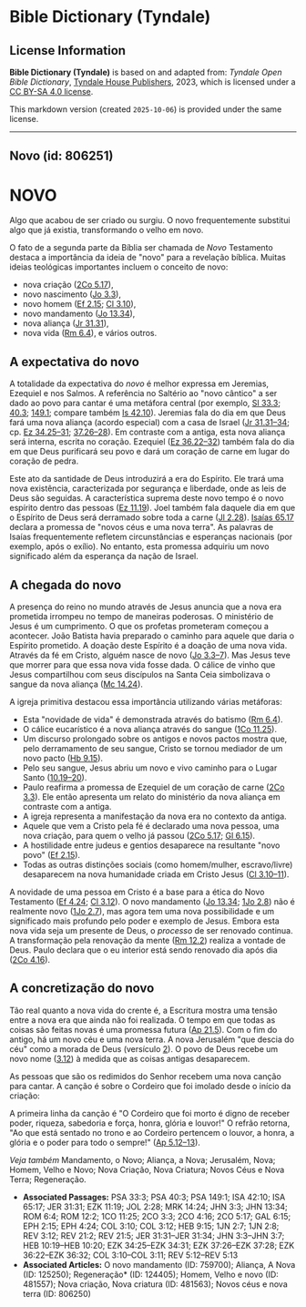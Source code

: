 # Bible Dictionary (Tyndale)

## License Information

**Bible Dictionary (Tyndale)** is based on and adapted from: _Tyndale Open Bible Dictionary_, [Tyndale House Publishers](https://tyndaleopenresources.com/), 2023, which is licensed under a [CC BY-SA 4.0 license](https://creativecommons.org/licenses/by-sa/4.0/legalcode.en).

This markdown version (created `2025-10-06`) is provided under the same license.



--------------------------------

## Novo (id: 806251)

NOVO
====

Algo que acabou de ser criado ou surgiu. O novo frequentemente substitui algo que já existia, transformando o velho em novo.

O fato de a segunda parte da Bíblia ser chamada de *Novo* Testamento destaca a importância da ideia de "novo" para a revelação bíblica. Muitas ideias teológicas importantes incluem o conceito de novo:

* nova criação ([2Co 5\.17](https://ref.ly/2Cor5:17)),
* novo nascimento ([Jo 3\.3](https://ref.ly/John3:3)),
* novo homem ([Ef 2\.15](https://ref.ly/Eph2:15); [Cl 3\.10](https://ref.ly/Col3:10)),
* novo mandamento ([Jo 13\.34](https://ref.ly/John13:34)),
* nova aliança ([Jr 31\.31](https://ref.ly/Jer31:31)),
* nova vida ([Rm 6\.4](https://ref.ly/Rom6:4)), e vários outros.

A expectativa do novo
---------------------

A totalidade da expectativa do *novo* é melhor expressa em Jeremias, Ezequiel e nos Salmos. A referência no Saltério ao "novo cântico" a ser dado ao povo para cantar é uma metáfora central (por exemplo, [Sl 33\.3](https://ref.ly/Ps33:3); [40\.3](https://ref.ly/Ps40:3); [149\.1](https://ref.ly/Ps149:1); compare também [Is 42\.10](https://ref.ly/Isa42:10)). Jeremias fala do dia em que Deus fará uma nova aliança (acordo especial) com a casa de Israel ([Jr 31\.31–34](https://ref.ly/Jer31:31-Jer31:34); cp. [Ez 34\.25–31](https://ref.ly/Ezek34:25-Ezek34:31); [37\.26–28](https://ref.ly/Ezek37:26-Ezek37:28)). Em contraste com a antiga, esta nova aliança será interna, escrita no coração. Ezequiel ([Ez 36\.22–32](https://ref.ly/Ezek36:22-Ezek36:32)) também fala do dia em que Deus purificará seu povo e dará um coração de carne em lugar do coração de pedra.

Este ato da santidade de Deus introduzirá a era do Espírito. Ele trará uma nova existência, caracterizada por segurança e liberdade, onde as leis de Deus são seguidas. A característica suprema deste novo tempo é o novo espírito dentro das pessoas ([Ez 11\.19](https://ref.ly/Ezek11:19)). Joel também fala daquele dia em que o Espírito de Deus será derramado sobre toda a carne ([Jl 2\.28](https://ref.ly/Joel2:28)). [Isaías 65\.17](https://ref.ly/Isa65:17) declara a promessa de "novos céus e uma nova terra". As palavras de Isaías frequentemente refletem circunstâncias e esperanças nacionais (por exemplo, após o exílio). No entanto, esta promessa adquiriu um novo significado além da esperança da nação de Israel.

A chegada do novo
-----------------

A presença do reino no mundo através de Jesus anuncia que a nova era prometida irrompeu no tempo de maneiras poderosas. O ministério de Jesus é um cumprimento. O que os profetas prometeram começou a acontecer. João Batista havia preparado o caminho para aquele que daria o Espírito prometido. A doação deste Espírito é a doação de uma nova vida. Através da fé em Cristo, alguém nasce de novo ([Jo 3\.3–7](https://ref.ly/John3:3-John3:7)). Mas Jesus teve que morrer para que essa nova vida fosse dada. O cálice de vinho que Jesus compartilhou com seus discípulos na Santa Ceia simbolizava o sangue da nova aliança ([Mc 14\.24](https://ref.ly/Mark14:24)).

A igreja primitiva destacou essa importância utilizando várias metáforas:

* Esta "novidade de vida" é demonstrada através do batismo ([Rm 6\.4](https://ref.ly/Rom6:4)).
* O cálice eucarístico é a nova aliança através do sangue ([1Co 11\.25](https://ref.ly/1Cor11:25)).
* Um discurso prolongado sobre os antigos e novos pactos mostra que, pelo derramamento de seu sangue, Cristo se tornou mediador de um novo pacto ([Hb 9\.15](https://ref.ly/Heb9:15)).
* Pelo seu sangue, Jesus abriu um novo e vivo caminho para o Lugar Santo ([10\.19–20](https://ref.ly/Heb10:19-Heb10:20)).
* Paulo reafirma a promessa de Ezequiel de um coração de carne ([2Co 3\.3](https://ref.ly/2Cor3:3)). Ele então apresenta um relato do ministério da nova aliança em contraste com a antiga.
* A igreja representa a manifestação da nova era no contexto da antiga.
* Aquele que vem a Cristo pela fé é declarado uma nova pessoa, uma nova criação, para quem o velho já passou ([2Co 5\.17](https://ref.ly/2Cor5:17); [Gl 6\.15](https://ref.ly/Gal6:15)).
* A hostilidade entre judeus e gentios desaparece na resultante "novo povo" ([Ef 2\.15](https://ref.ly/Eph2:15)).
* Todas as outras distinções sociais (como homem/mulher, escravo/livre) desaparecem na nova humanidade criada em Cristo Jesus ([Cl 3\.10–11](https://ref.ly/Col3:10-Col3:11)).

A novidade de uma pessoa em Cristo é a base para a ética do Novo Testamento ([Ef 4\.24](https://ref.ly/Eph4:24); [Cl 3\.12](https://ref.ly/Col3:12)). O novo mandamento ([Jo 13\.34](https://ref.ly/John13:34); [1Jo 2\.8](https://ref.ly/1John2:8)) não é realmente novo ([1Jo 2\.7](https://ref.ly/1John2:7)), mas agora tem uma nova possibilidade e um significado mais profundo pelo poder e exemplo de Jesus. Embora esta nova vida seja um presente de Deus, o *processo* de ser renovado continua. A transformação pela renovação da mente ([Rm 12\.2](https://ref.ly/Rom12:2)) realiza a vontade de Deus. Paulo declara que o eu interior está sendo renovado dia após dia ([2Co 4\.16](https://ref.ly/2Cor4:16)).

A concretização do novo
-----------------------

Tão real quanto a nova vida do crente é, a Escritura mostra uma tensão entre a nova era que ainda não foi realizada. O tempo em que todas as coisas são feitas novas é uma promessa futura ([Ap 21\.5](https://ref.ly/Rev21:5)). Com o fim do antigo, há um novo céu e uma nova terra. A nova Jerusalém "que descia do céu" como a morada de Deus (versículo [2](https://ref.ly/Rev21:2)). O povo de Deus recebe um novo nome ([3\.12](https://ref.ly/Rev3:12)) à medida que as coisas antigas desaparecem.

As pessoas que são os redimidos do Senhor recebem uma nova canção para cantar. A canção é sobre o Cordeiro que foi imolado desde o início da criação:

A primeira linha da canção é "O Cordeiro que foi morto é digno de receber poder, riqueza, sabedoria e força, honra, glória e louvor!" O refrão retorna, "Ao que está sentado no trono e ao Cordeiro pertencem o louvor, a honra, a glória e o poder para todo o sempre!" ([Ap 5\.12–13](https://ref.ly/Rev5:12-Rev5:13)).

*Veja também* Mandamento, o Novo; Aliança, a Nova; Jerusalém, Nova; Homem, Velho e Novo; Nova Criação, Nova Criatura; Novos Céus e Nova Terra; Regeneração.

* **Associated Passages:** PSA 33:3; PSA 40:3; PSA 149:1; ISA 42:10; ISA 65:17; JER 31:31; EZK 11:19; JOL 2:28; MRK 14:24; JHN 3:3; JHN 13:34; ROM 6:4; ROM 12:2; 1CO 11:25; 2CO 3:3; 2CO 4:16; 2CO 5:17; GAL 6:15; EPH 2:15; EPH 4:24; COL 3:10; COL 3:12; HEB 9:15; 1JN 2:7; 1JN 2:8; REV 3:12; REV 21:2; REV 21:5; JER 31:31–JER 31:34; JHN 3:3–JHN 3:7; HEB 10:19–HEB 10:20; EZK 34:25–EZK 34:31; EZK 37:26–EZK 37:28; EZK 36:22–EZK 36:32; COL 3:10–COL 3:11; REV 5:12–REV 5:13
* **Associated Articles:** O novo mandamento (ID: 759700); Aliança, A Nova (ID: 125250); Regeneração* (ID: 124405); Homem, Velho e novo (ID: 481557); Nova criação, Nova criatura (ID: 481563); Novos céus e nova terra (ID: 806250)

